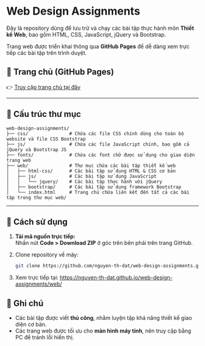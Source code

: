 # Web Design Assignments

Đây là repository dùng để lưu trữ và chạy các bài tập thực hành môn **Thiết kế Web**, bao gồm HTML, CSS, JavaScript, jQuery và Bootstrap.

Trang web được triển khai thông qua **GitHub Pages** để dễ dàng xem trực tiếp các bài tập trên trình duyệt.

## 🔗 Trang chủ (GitHub Pages)

👉 [Truy cập trang chủ tại đây](https://nguyen-th-dat.github.io/web-design-assignments/web/)

---

## 📂 Cấu trúc thư mục

```
web-design-assignments/
├── css/               # Chứa các file CSS chính dùng cho toàn bộ website và file CSS Bootstrap
├── js/                # Chứa các file JavaScript chính, bao gồm cả jQuery và Bootstrap JS 
├── fonts/             # Chứa các font chữ được sử dụng cho giao diện trang web
├── web/               # Thư mục chứa các bài tập thiết kế web
│   ├── html-css/      # Các bài tập sử dụng HTML & CSS cơ bản
│   ├── js/            # Các bài tập sử dụng JavaScript
│   │   └── jquery/    # Các bài tập thực hành với jQuery
│   ├── bootstrap/     # Các bài tập sử dụng framework Bootstrap
│   └── index.html     # Trang chủ chứa liên kết đến tất cả các bài tập trong thư mục web/
````

---

## 🚀 Cách sử dụng

1. **Tải mã nguồn trực tiếp:**  
   Nhấn nút **Code > Download ZIP** ở góc trên bên phải trên trang GitHub.

2. Clone repository về máy:
   ```bash
   git clone https://github.com/nguyen-th-dat/web-design-assignments.git
   ```
3. Xem trực tiếp tại:
https://nguyen-th-dat.github.io/web-design-assignments/web/

## 📝 Ghi chú

* Các bài tập được viết **thủ công**, nhằm luyện tập khả năng thiết kế giao diện cơ bản.
* Các trang web được tối ưu cho **màn hình máy tính**, nên truy cập bằng PC để tránh lỗi hiển thị.